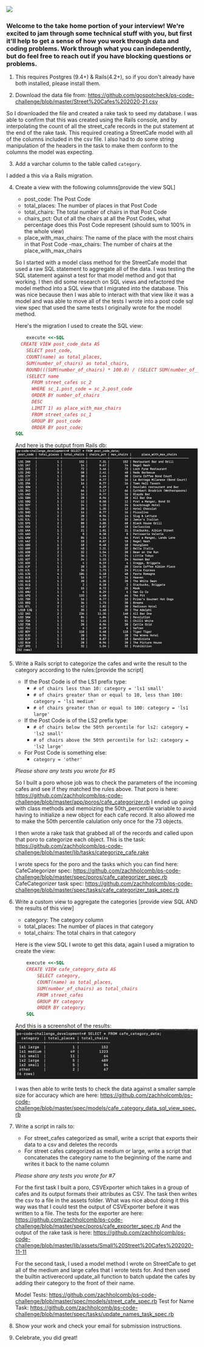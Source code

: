 ![](https://assets-global.website-files.com/5b69e8315733f2850ec22669/5b749a4663ff82be270ff1f5_GSC%20Lockup%20(Orange%20%3A%20Black).svg)

### Welcome to the take home portion of your interview! We're excited to jam through some technical stuff with you, but first it'll help to get a sense of how you work through data and coding problems. Work through what you can independently, but do feel free to reach out if you have blocking questions or problems.

1) This requires Postgres (9.4+) & Rails(4.2+), so if you don't already have both installed, please install them.

2) Download the data file from: https://github.com/gospotcheck/ps-code-challenge/blob/master/Street%20Cafes%202020-21.csv

So I downloaded the file and created a rake task to seed my database. I was able to confirm that this was created using the Rails console, and by interpolating the count of all the street_cafe records in the put statement at the end of the rake task. This required creating a StreetCafe model with all of the columns included in the csv file. I also had to do some string manipulation of the headers in the task to make them conform to the columns the model was expecting.

3) Add a varchar column to the table called `category`. 

I added a this via a Rails migration.

4) Create a view with the following columns[provide the view SQL]
    - post_code: The Post Code
    - total_places: The number of places in that Post Code
    - total_chairs: The total number of chairs in that Post Code
    - chairs_pct: Out of all the chairs at all the Post Codes, what percentage does this Post Code represent (should sum to 100% in the whole view)
    - place_with_max_chairs: The name of the place with the most chairs in that Post Code
    -max_chairs: The number of chairs at the place_with_max_chairs
	
    So I started with a model class method for the StreetCafe model that used a raw SQL statement to aggregate all of the data. I was testing the SQL statement against a test for that model method and got that working. I then did some research on SQL views and refactored the model method into a SQL view that I migrated into the database. This was nice because then I was able to interact with that view like it was a model and was able to move all of the tests I wrote into a post code sql view spec that used the same tests I originally wrote for the model method.
    
    Here's the migration I used to create the SQL view:
    ```ruby
    	execute <<-SQL
      CREATE VIEW post_code_data AS
        SELECT post_code,
        COUNT(name) as total_places,
        SUM(number_of_chairs) as total_chairs,
        ROUND(((SUM(number_of_chairs) * 100.0) / (SELECT SUM(number_of_chairs) FROM street_cafes)), 2) as chairs_pct,
        (SELECT name 
          FROM street_cafes sc_2 
          WHERE sc_1.post_code = sc_2.post_code 
          ORDER BY number_of_chairs 
          DESC 
          LIMIT 1) as place_with_max_chairs
          FROM street_cafes sc_1
          GROUP BY post_code
          ORDER BY post_code;
    SQL
    ```
    
    And here is the output from Rails db:
    ![Alt text](db/post_code_view_sql.png?raw=true "post_code_data SQL view")
    
    

5) Write a Rails script to categorize the cafes and write the result to the category according to the rules:[provide the script]
    - If the Post Code is of the LS1 prefix type:
        - `# of chairs less than 10: category = 'ls1 small'`
        - `# of chairs greater than or equal to 10, less than 100: category = 'ls1 medium'`
        - `# of chairs greater than or equal to 100: category = 'ls1 large' `
    - If the Post Code is of the LS2 prefix type: 
        - `# of chairs below the 50th percentile for ls2: category = 'ls2 small'`
        - `# of chairs above the 50th percentile for ls2: category = 'ls2 large'`
    - For Post Code is something else:
        - `category = 'other'`

    *Please share any tests you wrote for #5*

    So I built a poro whose job was to check the parameters of the incoming cafes and see if they matched the rules above.
    That poro is here: https://github.com/zachholcomb/ps-code-challenge/blob/master/app/poros/cafe_categorizer.rb 
    I ended up going with class methods and memoizing the 50th_percentile variable to avoid having to initialize a new object for
    each cafe record. It also allowed me to make the 50th percentile calulation only once for the 73 objects.

    I then wrote a rake task that grabbed all of the records and called upon that poro to categorize each object.
    This is the task: https://github.com/zachholcomb/ps-code-challenge/blob/master/lib/tasks/categorize_cafe.rake

    I wrote specs for the poro and the tasks which you can find here:
    CafeCategorizer spec: https://github.com/zachholcomb/ps-code-challenge/blob/master/spec/poros/cafe_categorizer_spec.rb
    CafeCategorizer task spec: https://github.com/zachholcomb/ps-code-challenge/blob/master/spec/tasks/cafe_categorizer_task_spec.rb


6) Write a custom view to aggregate the categories [provide view SQL AND the results of this view]
    - category: The category column
    - total_places: The number of places in that category
    - total_chairs: The total chairs in that category

    Here is the view SQL I wrote to get this data, again I used a migration to create the view:
    ```Ruby
        execute <<-SQL
        CREATE VIEW cafe_category_data AS
            SELECT category,
            COUNT(name) as total_places,
            SUM(number_of_chairs) as total_chairs
            FROM street_cafes
            GROUP BY category
            ORDER BY category;
        SQL
    ```

    And this is a screenshot of the results:
    ![Alt text](db/cafe_category_data_sql_view.png?raw=true "category_data SQL view")

    I was then able to write tests to check the data against a smaller sample size for accuracy which are here:
    https://github.com/zachholcomb/ps-code-challenge/blob/master/spec/models/cafe_category_data_sql_view_spec.rb

7) Write a script in rails to:
    - For street_cafes categorized as small, write a script that exports their data to a csv and deletes the records
    - For street cafes categorized as medium or large, write a script that concatenates the category name to the beginning of the name and writes it back to the name column
	
    *Please share any tests you wrote for #7*

    For the first task I built a poro, CSVExporter which takes in a group of cafes and its output formats their attributes as CSV. The task 
    then writes the csv to a file in the assets folder. What was nice about doing it this way was that I could test the output of CSVExporter before it was written to a file.
    The tests for the exporter are here: https://github.com/zachholcomb/ps-code-challenge/blob/master/spec/poros/cafe_exporter_spec.rb
    And the output of the rake task is here: https://github.com/zachholcomb/ps-code-challenge/blob/master/lib/assets/Small%20Street%20Cafes%202020-11-11

    For the second task, I used a model method I wrote on StreetCafe to get all of the medium and large cafes that I wrote tests for. And then used the builtin activerecord update_all function to batch update the cafes by adding their category to the front of their name.

    Model Tests: https://github.com/zachholcomb/ps-code-challenge/blob/master/spec/models/street_cafe_spec.rb
    Test for Name Task: https://github.com/zachholcomb/ps-code-challenge/blob/master/spec/tasks/update_names_task_spec.rb

8) Show your work and check your email for submission instructions.

9) Celebrate, you did great! 


